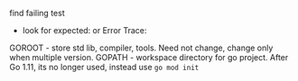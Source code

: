 
find failing test
* look for expected: or Error Trace:

GOROOT - store std lib, compiler, tools. Need not change, change only when multiple version.
GOPATH - workspace directory for go project. After Go 1.11, its no longer used, instead use `go mod init`